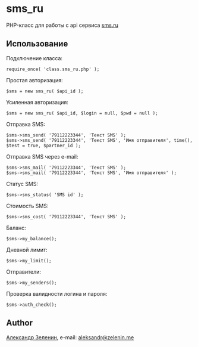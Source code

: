 # sms_ru

PHP-класс для работы с api сервиса [sms.ru](http://sms.ru)

## Использование

Подключение класса:

    require_once( 'class.sms_ru.php' );

Простая авторизация:

    $sms = new sms_ru( $api_id );

Усиленная авторизация:

    $sms = new sms_ru( $api_id, $login = null, $pwd = null );

Отправка SMS:

    $sms->sms_send( '79112223344', 'Текст SMS' );
	$sms->sms_send( '79112223344', 'Текст SMS', 'Имя отправителя', time(), $test = true, $partner_id );

Отправка SMS через e-mail:

    $sms->sms_mail( '79112223344', 'Текст SMS' );
	$sms->sms_mail( '79112223344', 'Текст SMS', 'Имя отправителя' );

Статус SMS:

    $sms->sms_status( 'SMS id' );

Стоимость SMS:

    $sms->sms_cost( '79112223344', 'Текст SMS' );

Баланс:

    $sms->my_balance();

Дневной лимит:

    $sms->my_limit();

Отправители:

    $sms->my_senders();

Проверка валидности логина и пароля:

    $sms->auth_check();

## Author

[Александр Зеленин](https://github.com/zelenin/), e-mail: [aleksandr@zelenin.me](mailto:aleksandr@zelenin.me)